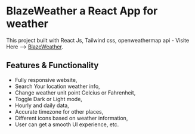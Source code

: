# BlazeWeather a React App for weather

This project built with React Js, Tailwind css, openweathermap api - Visite Here --> [BlazeWeather](https://blazeweather.netlify.app/).

## Features & Functionality

- Fully responsive website,
- Search Your location weather info,
- Change weather unit point Celcius or Fahrenheit,
- Toggle Dark or Light mode,
- Hourly and daily data,
- Accurate timezone for other places,
- Different icons based on weather information,
- User can get a smooth UI experience, etc.
